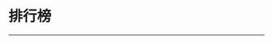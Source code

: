
  # 排行榜
  ---

  <Common-LinkList :linkList='{"name":"排行榜","item":[{"link":"http://mall.yhm11.com/index.php?r=p&type=2&u=396722","icon":"http://mall.yhm11.com/favicon.ico","text":"优惠券销量榜"},{"link":"https://www.bilibili.com/ranking","icon":"https://www.bilibili.com/favicon.ico","text":"B站全站榜"},{"link":"https://www.pearvideo.com/popular","icon":"/aLinks/logo.png","text":"梨视频排行榜"},{"link":"https://www.zcool.com.cn/top/index.do","icon":"https://www.zcool.com.cn/favicon.ico","text":"站酷榜单"},{"link":"https://s.weibo.com/top/summary?cate=homepage","icon":"https://s.weibo.com/favicon.ico","text":"微博热搜榜"},{"link":"http://top.baidu.com/","icon":"/aLinks/logo.png","text":"百度风云榜"},{"link":"https://trends.so.com/hot","icon":"https://trends.so.com/favicon.ico","text":"360趋势"},{"link":"https://www.qimai.cn/rank/globalrank","icon":"/aLinks/logo.png","text":"APP全球榜"},{"link":"http://www.endata.com.cn/BoxOffice/BO/RealTime/reTimeBO.html","icon":"http://www.endata.com.cn/favicon.ico","text":"票房排行榜"},{"link":"https://movie.douban.com/chart","icon":"https://movie.douban.com/favicon.ico","text":"豆瓣电影排行榜"},{"link":"https://dig.chouti.com/zone/news","icon":"/aLinks/logo.png","text":"抽屉新热榜"},{"link":"https://www.zhihu.com/billboard","icon":"https://www.zhihu.com/favicon.ico","text":"知乎热榜"},{"link":"https://www.v2ex.com/?tab=hot","icon":"https://www.v2ex.com/favicon.ico","text":"V2EX最热"},{"link":"https://music.163.com/#/discover/toplist","icon":"/aLinks/logo.png","text":"云音乐飙升榜"},{"link":"http://www.hurun.net/CN/HuList/Index","icon":"http://www.hurun.net/favicon.ico","text":"胡润百富"},{"link":"http://www.4399.com/flash/ph.htm","icon":"http://www.4399.com/favicon.ico","text":"小游戏排行榜"},{"link":"http://top.17173.com/","icon":"http://top.17173.com/favicon.ico","text":"游戏排行榜"},{"link":"https://www.qidian.com/rank","icon":"https://www.qidian.com/favicon.ico","text":"小说排行榜"},{"link":"http://www.dm5.com/manhua-rank/","icon":"http://www.dm5.com/favicon.ico","text":"漫画排行榜"},{"link":"https://pixivic.com/","icon":"https://pixivic.com/favicon.ico","text":"每日插画排行-Pixiv"}]}'/>
  